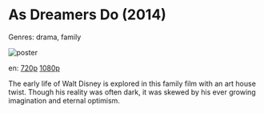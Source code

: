 # As Dreamers Do (2014)

Genres: drama, family

![poster](http://image.tmdb.org/t/p/w500/ikVJiNpy1cb5ucW2al7jRTK7B4f.jpg)

en:
  [720p](magnet:?xt=urn:btih:D7189C336FBFA6EC15B27EF1F8E66F1D6646AE8D&tr=udp://glotorrents.pw:6969/announce&tr=udp://tracker.opentrackr.org:1337/announce&tr=udp://torrent.gresille.org:80/announce&tr=udp://tracker.openbittorrent.com:80&tr=udp://tracker.coppersurfer.tk:6969&tr=udp://tracker.leechers-paradise.org:6969&tr=udp://p4p.arenabg.ch:1337&tr=udp://tracker.internetwarriors.net:1337)
  [1080p](magnet:?xt=urn:btih:2f6435a0881d945178fa2baf66c383592d7ef79c&dn=As+Dreamers+Do+%282014%29+1080p+BrRip+x264+-+YIFY&tr=udp%3A%2F%2Ftracker.openbittorrent.com%3A80%2Fannounce&tr=udp%3A%2F%2Fglotorrents.pw%3A6969%2Fannounce&tr=udp%3A%2F%2Ftracker.openbittorrent.com%3A80%2Fannounce&tr=udp%3A%2F%2Ftracker.opentrackr.org%3A1337%2Fannounce&tr=udp%3A%2F%2Fzer0day.to%3A1337%2Fannounce&tr=udp%3A%2F%2Ftracker.coppersurfer.tk%3A6969%2Fannounce)
  


The early life of Walt Disney is explored in this family film with an art house twist. Though his reality was often dark, it was skewed by his ever growing imagination and eternal optimism.